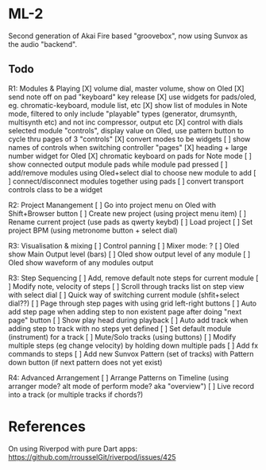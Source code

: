 # ML-2

Second generation of Akai Fire based "groovebox", now using Sunvox as the audio "backend".


## Todo

R1: Modules & Playing
[X] volume dial, master volume, show on Oled
[X] send note off on pad "keyboard" key release
[X] use widgets for pads/oled, eg. chromatic-keyboard, module list, etc
[X] show list of modules in Note mode, filtered to only include "playable" types (generator, drumsynth, multisynth etc) and not inc compressor, output etc
[X] control with dials selected module "controls", display value on Oled, use pattern button to cycle thru pages of 3 "controls"
[X] convert modes to be widgets
[ ] show names of controls when switching controller "pages"
[X] heading + large number widget for Oled
[X] chromatic keyboard on pads for Note mode
[ ] show connected output module pads while module pad pressed
[ ] add/remove modules using Oled+select dial to choose new module to add
[ ] connect/disconnect modules together using pads
[ ] convert transport controls class to be a widget

R2: Project Manangement
[ ] Go into project menu on Oled with Shift+Browser button
[ ] Create new project (using project menu item)
[ ] Rename current project (use pads as qwerty keybd)
[ ] Load project
[ ] Set project BPM (using metronome button + select dial)

R3: Visualisation & mixing
[ ] Control panning
[ ] Mixer mode: ?
[ ] Oled show Main Output level (bars) 
[ ] Oled show output level of any module
[ ] Oled show waveform of any modules output

R3: Step Sequencing
[ ] Add, remove default note steps for current module
[ ] Modify note, velocity of steps
[ ] Scroll through tracks list on step view with select dial
[ ] Quick way of switching current module (shfit+select dial??)
[ ] Page through step pages with using grid left-right buttons
[ ] Auto add step page when adding step to non existent page after doing "next page" button
[ ] Show play head during playback
[ ] Auto add track when adding step to track with no steps yet defined
[ ] Set default module (instrument) for a track
[ ] Mute/Solo tracks (using buttons)
[ ] Modify multiple steps (eg change velocity) by holding down multiple pads
[ ] Add fx commands to steps
[ ] Add new Sunvox Pattern (set of tracks) with Pattern down button (if next pattern does not yet exist)


R4: Advanced Arrangement
[ ] Arrange Patterns on Timeline (using arranger mode? alt mode of perform mode? aka "overview")
[ ] Live record into a track (or multiple tracks if chords?)



# References 

On using Riverpod with pure Dart apps: https://github.com/rrousselGit/riverpod/issues/425
